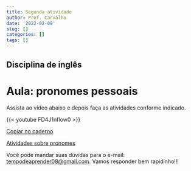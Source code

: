 ```yaml
---
title: Segunda atividade
author: Prof. Carvalho
date: '2022-02-08'
slug: []
categories: []
tags: []
---
```

## Disciplina de inglês
# Aula: pronomes pessoais

Assista ao vídeo abaixo e depois faça as atividades conforme indicado.

{{< youtube FD4J1nflow0 >}}

[Copiar no caderno](/pronomesii.pdf)

[Atividades sobre pronomes](/pronomes.pdf)

Você pode mandar suas dúvidas para o e-mail: tempodeaprender08@gmail.com. Vamos responder bem rapidinho!!!